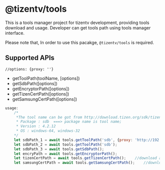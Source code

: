 # @tizentv/tools

This is a tools manager project for tizentv development, providing tools download and usage. Developer can get tools path using tools manager interface.

Please note that, In order to use this pacakge, `@tizentv/tools` is required.

## Supported APIs
    //options: {proxy: ''}
-   getToolPath(toolName, [options])
-   getSdbPath([options])
-   getEncryptorPath([options])
-   getTizenCertPath([options])
-   getSamsungCertPath([options])

```js
usage:
    /*
     *The tool name can be got from http://download.tizen.org/sdk/tizenstudio/official/pkg_list_*
     * Package : sdb  ===> package name is tool name;
     * Version : 4.2.12
     * OS : windows-64, windows-32
    */
    let sdbPath_1 = await tools.getToolPath('sdb', {proxy: 'http://192.168.0.1:8080'});
    let sdbPath_2 = await tools.getToolPath('sdb');
    let sdbPath_3 = await tools.getSdbPath();
    let encryPath = await tools.getEncryptorPath();
    let tizenCertPath = await tools.getTizenCertPath();    //download and return tizen certificate file path.
    let samsungCertPath = await tools.getSamsungCertPath();    //download and return samsung certificate file path.
```
